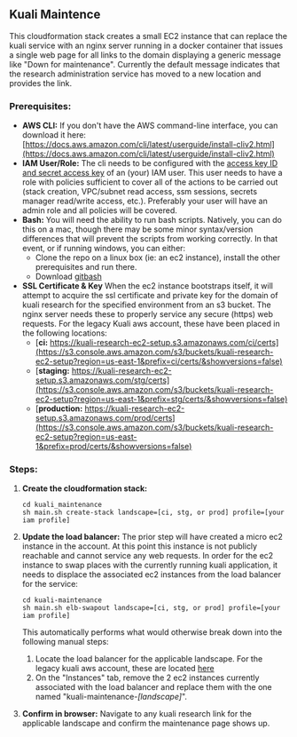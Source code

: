 ## Kuali Maintence

This cloudformation stack creates a small EC2 instance that can replace the kuali service with an nginx server running in a docker container that issues a single web page for all links to the domain displaying a generic message like "Down for maintenance". Currently the default message indicates that the research administration service has moved to a new location and provides the link.

### Prerequisites:

- **AWS CLI:** 
  If you don't have the AWS command-line interface, you can download it here:
  [https://docs.aws.amazon.com/cli/latest/userguide/install-cliv2.html](https://docs.aws.amazon.com/cli/latest/userguide/install-cliv2.html)
- **IAM User/Role:**
  The cli needs to be configured with the [access key ID and secret access key](https://docs.aws.amazon.com/general/latest/gr/aws-sec-cred-types.html#access-keys-and-secret-access-keys) of an (your) IAM user. This user needs to have a role with policies sufficient to cover all of the actions to be carried out (stack creation, VPC/subnet read access, ssm sessions, secrets manager read/write access, etc.). Preferably your user will have an admin role and all policies will be covered.
- **Bash:**
  You will need the ability to run bash scripts. Natively, you can do this on a mac, though there may be some minor syntax/version differences that will prevent the scripts from working correctly. In that event, or if running windows, you can either:
  - Clone the repo on a linux box (ie: an ec2 instance), install the other prerequisites and run there.
  - Download [gitbash](https://git-scm.com/downloads)
- **SSL Certificate & Key**
  When the ec2 instance bootstraps itself, it will attempt to acquire the ssl certificate and private key for the domain of kuali research for the specified environment from an s3 bucket. The nginx server needs these to properly service any secure (https) web requests. For the legacy Kuali aws account, these have been placed in the following locations:
  - [**ci:** https://kuali-research-ec2-setup.s3.amazonaws.com/ci/certs](https://s3.console.aws.amazon.com/s3/buckets/kuali-research-ec2-setup?region=us-east-1&prefix=ci/certs/&showversions=false)
  - [**staging:** https://kuali-research-ec2-setup.s3.amazonaws.com/stg/certs](https://s3.console.aws.amazon.com/s3/buckets/kuali-research-ec2-setup?region=us-east-1&prefix=stg/certs/&showversions=false)
  - [**production:** https://kuali-research-ec2-setup.s3.amazonaws.com/prod/certs](https://s3.console.aws.amazon.com/s3/buckets/kuali-research-ec2-setup?region=us-east-1&prefix=prod/certs/&showversions=false)

### Steps:

1. **Create the cloudformation stack:**

   ```
   cd kuali_maintenance
   sh main.sh create-stack landscape=[ci, stg, or prod] profile=[your iam profile]
   ```

2. **Update the load balancer:**
   The prior step will have created a micro ec2 instance in the account. At this point this instance is not publicly reachable and cannot service any web requests. In order for the ec2 instance to swap places with the currently running kuali application, it needs to displace the associated ec2 instances from the load balancer for the service:

   ```
   cd kuali-maintenance
   sh main.sh elb-swapout landscape=[ci, stg, or prod] profile=[your iam profile]
   ```

   This automatically performs what would otherwise break down into the following manual steps:

   1. Locate the load balancer for the applicable landscape. For the legacy kuali aws account, these are located [here](https://console.aws.amazon.com/ec2/v2/home?region=us-east-1#LoadBalancers:sort=loadBalancerName)
   2. On the "Instances" tab, remove the 2 ec2 instances currently associated with the load balancer and replace them with the one named "kuali-maintenance-*[landscape]*".

3. **Confirm in browser:**
   Navigate to any kuali research link for the applicable landscape and confirm the maintenance page shows up.

